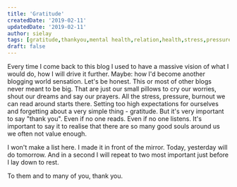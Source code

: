```yaml
---
title: 'Gratitude'
createdDate: '2019-02-11'
updatedDate: '2019-02-11'
author: sielay
tags: [gratitude,thankyou,mental health,relation,health,stress,pressure,anxiety]
draft: false
---
```


Every time I come back to this blog I used to have a massive vision of what I would do, how I will drive it further. Maybe: how I'd become another blogging world sensation. Let's be honest. This or most of other blogs never meant to be big. That are just our small pillows to cry our worries, shout our dreams and say our prayers.
All the stress, pressure, burnout we can read around starts there. Setting too high expectations for ourselves and forgetting about a very simple thing - gratitude.
But it's very important to say "thank you". Even if no one reads. Even if no one listens. It's important to say it to realise that there are so many good souls around us we often not value enough.

I won't make a list here. I made it in front of the mirror. Today, yesterday will do tomorrow. And in a second I will repeat to two most important just before I lay down to rest.

To them and to many of you, thank you.
